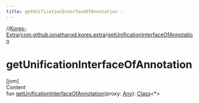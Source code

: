 ```yaml
---
title: getUnificationInterfaceOfAnnotation -
---
```

//[Kores-Extra](../../index.md)/[com.github.jonathanxd.kores.extra](index.md)/[getUnificationInterfaceOfAnnotation](get-unification-interface-of-annotation.md)



# getUnificationInterfaceOfAnnotation  
[jvm]  
Content  
fun [getUnificationInterfaceOfAnnotation](get-unification-interface-of-annotation.md)(proxy: [Any](https://kotlinlang.org/api/latest/jvm/stdlib/kotlin/-any/index.html)): [Class](https://docs.oracle.com/javase/8/docs/api/java/lang/Class.html)<*>  



